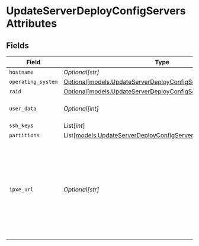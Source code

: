 # UpdateServerDeployConfigServersAttributes


## Fields

| Field                                                                                                                                          | Type                                                                                                                                           | Required                                                                                                                                       | Description                                                                                                                                    |
| ---------------------------------------------------------------------------------------------------------------------------------------------- | ---------------------------------------------------------------------------------------------------------------------------------------------- | ---------------------------------------------------------------------------------------------------------------------------------------------- | ---------------------------------------------------------------------------------------------------------------------------------------------- |
| `hostname`                                                                                                                                     | *Optional[str]*                                                                                                                                | :heavy_minus_sign:                                                                                                                             | N/A                                                                                                                                            |
| `operating_system`                                                                                                                             | [Optional[models.UpdateServerDeployConfigServersOperatingSystem]](../models/updateserverdeployconfigserversoperatingsystem.md)                 | :heavy_minus_sign:                                                                                                                             | N/A                                                                                                                                            |
| `raid`                                                                                                                                         | [Optional[models.UpdateServerDeployConfigServersRaid]](../models/updateserverdeployconfigserversraid.md)                                       | :heavy_minus_sign:                                                                                                                             | N/A                                                                                                                                            |
| `user_data`                                                                                                                                    | *Optional[int]*                                                                                                                                | :heavy_minus_sign:                                                                                                                             | User data to configure the server                                                                                                              |
| `ssh_keys`                                                                                                                                     | List[*int*]                                                                                                                                    | :heavy_minus_sign:                                                                                                                             | N/A                                                                                                                                            |
| `partitions`                                                                                                                                   | List[[models.UpdateServerDeployConfigServersPartitions](../models/updateserverdeployconfigserverspartitions.md)]                               | :heavy_minus_sign:                                                                                                                             | N/A                                                                                                                                            |
| `ipxe_url`                                                                                                                                     | *Optional[str]*                                                                                                                                | :heavy_minus_sign:                                                                                                                             | URL where iPXE script is stored on, necessary for custom image deployments. This attribute is required when operating system iPXE is selected. |